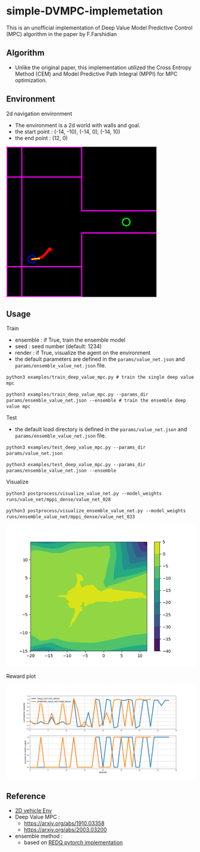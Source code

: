 # simple-DVMPC-implemetation

This is an unofficial implementation of Deep Value Model Predictive Control (MPC) algorithm in the paper by F.Farshidian

## Algorithm
- Unlike the original paper, this implementation utilized the Cross Entropy Method (CEM) and Model Predictive Path Integral (MPPI) for MPC optimization.

## Environment
2d navigation environment
- The environment is a 2d world with walls and goal.
- the start point : (-14, -10), (-14, 0), (-14, 10)
- the end point : (12, 0)

![](img/screenshot.png)


## Usage
Train
- ensemble : if True, train the ensemble model
- seed : seed number (default: 1234)
- render : if True, visualize the agent on the environment
- the default parameters are defined in the `params/value_net.json` and `params/ensemble_value_net.json` file.
   
```
python3 examples/train_deep_value_mpc.py # train the single deep value mpc
```

```
python3 examples/train_deep_value_mpc.py --params_dir params/ensemble_value_net.json --ensemble # train the ensemble deep value mpc
```

Test
- the default load directory is defined in the `params/value_net.json` and `params/ensemble_value_net.json` file.

```
python3 examples/test_deep_value_mpc.py --params_dir params/value_net.json
```

```
python3 examples/test_deep_value_mpc.py --params_dir params/ensemble_value_net.json --ensemble
```

Visualize
```
python3 postprocess/visualize_value_net.py --model_weights runs/value_net/mppi_dense/value_net_028
```
```
python3 postprocess/visualize_ensemble_value_net.py --model_weights runs/ensemble_value_net/mppi_dense/value_net_033
```

![](img/value_net_033_mean.png)


Reward plot

![](img/reward_plot.png)


## Reference
- [2D vehicle Env](https://github.com/MorvanZhou/Reinforcement-learning-with-tensorflow)
- Deep Value MPC : 
  - <https://arxiv.org/abs/1910.03358>
  - <https://arxiv.org/abs/2003.03200>
- ensemble method : 
  - based on [REDQ pytorch implementation](https://github.com/BY571/Randomized-Ensembled-Double-Q-learning-REDQ-)
